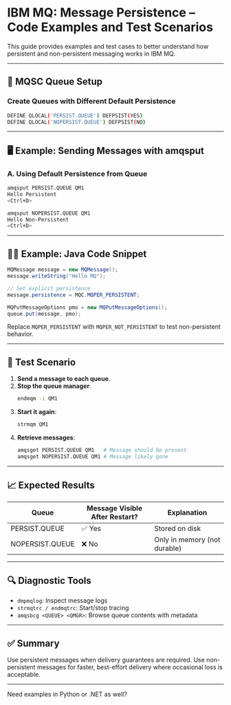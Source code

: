 
# IBM MQ: Message Persistence – Code Examples and Test Scenarios

This guide provides examples and test cases to better understand how persistent and non-persistent messaging works in IBM MQ.

---

## 🧪 MQSC Queue Setup

### Create Queues with Different Default Persistence

```bash
DEFINE QLOCAL('PERSIST.QUEUE') DEFPSIST(YES)
DEFINE QLOCAL('NOPERSIST.QUEUE') DEFPSIST(NO)
```

---

## 🖥️ Example: Sending Messages with amqsput

### A. Using Default Persistence from Queue
```bash
amqsput PERSIST.QUEUE QM1
Hello Persistent
<Ctrl+D>
```

```bash
amqsput NOPERSIST.QUEUE QM1
Hello Non-Persistent
<Ctrl+D>
```

---

## 👨‍💻 Example: Java Code Snippet

```java
MQMessage message = new MQMessage();
message.writeString("Hello MQ");

// Set explicit persistence
message.persistence = MQC.MQPER_PERSISTENT;

MQPutMessageOptions pmo = new MQPutMessageOptions();
queue.put(message, pmo);
```

Replace `MQPER_PERSISTENT` with `MQPER_NOT_PERSISTENT` to test non-persistent behavior.

---

## 🧪 Test Scenario

1. **Send a message to each queue**.
2. **Stop the queue manager**:
   ```bash
   endmqm -i QM1
   ```
3. **Start it again**:
   ```bash
   strmqm QM1
   ```
4. **Retrieve messages**:
   ```bash
   amqsget PERSIST.QUEUE QM1   # Message should be present
   amqsget NOPERSIST.QUEUE QM1 # Message likely gone
   ```

---

## 📈 Expected Results

| Queue            | Message Visible After Restart? | Explanation                      |
|------------------|-------------------------------|----------------------------------|
| PERSIST.QUEUE    | ✅ Yes                         | Stored on disk                   |
| NOPERSIST.QUEUE  | ❌ No                          | Only in memory (not durable)     |

---

## 🔍 Diagnostic Tools

- `dmpmqlog`: Inspect message logs
- `strmqtrc / endmqtrc`: Start/stop tracing
- `amqsbcg <QUEUE> <QMGR>`: Browse queue contents with metadata

---

## ✅ Summary

Use persistent messages when delivery guarantees are required. Use non-persistent messages for faster, best-effort delivery where occasional loss is acceptable.

---

Need examples in Python or .NET as well?

